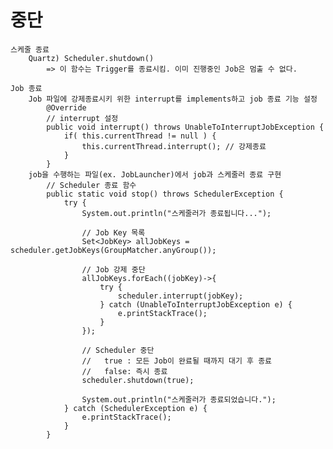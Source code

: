 # 중단
    스케줄 종료
        Quartz) Scheduler.shutdown()
            => 이 함수는 Trigger를 종료시킴. 이미 진행중인 Job은 멈출 수 없다.
    
    Job 종료
        Job 파일에 강제종료시키 위한 interrupt를 implements하고 job 종료 기능 설정
            @Override
            // interrupt 설정
            public void interrupt() throws UnableToInterruptJobException { 
                if( this.currentThread != null ) {
                    this.currentThread.interrupt(); // 강제종료
                }
            }
        job을 수행하는 파일(ex. JobLauncher)에서 job과 스케줄러 종료 구현
            // Scheduler 종료 함수
            public static void stop() throws SchedulerException {
                try {
                    System.out.println("스케줄러가 종료됩니다...");
                    
                    // Job Key 목록
                    Set<JobKey> allJobKeys = scheduler.getJobKeys(GroupMatcher.anyGroup());
                    
                    // Job 강제 중단
                    allJobKeys.forEach((jobKey)->{
                        try {
                            scheduler.interrupt(jobKey);
                        } catch (UnableToInterruptJobException e) {
                            e.printStackTrace();
                        }
                    });
                    
                    // Scheduler 중단
                    //   true : 모든 Job이 완료될 때까지 대기 후 종료
                    //   false: 즉시 종료
                    scheduler.shutdown(true);
        
                    System.out.println("스케줄러가 종료되었습니다.");
                } catch (SchedulerException e) {
                    e.printStackTrace();
                }
            }

    